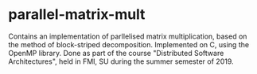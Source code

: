 # parallel-matrix-mult
Contains an implementation of parllelised matrix multiplication, based on the method of block-striped decomposition. Implemented on C, using the OpenMP library. Done as part of the course "Distributed Software Architectures", held in FMI, SU during the summer semester of 2019.
